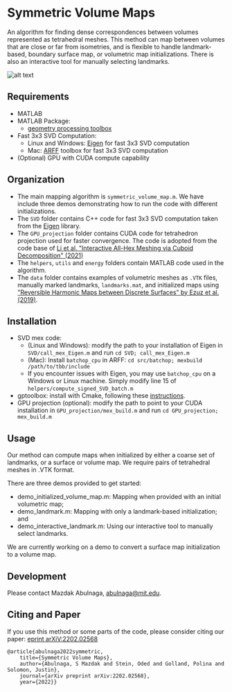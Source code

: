 # Symmetric Volume Maps

An algorithm for finding dense correspondences between volumes represented as tetrahedral meshes. This method can map between volumes that are close or far from isometries, and is flexible to handle landmark-based, boundary surface map, or volumetric map initializations. There is also an interactive tool for manually selecting landmarks.

![alt text](https://github.com/mabulnaga/symmetric-volume-maps/blob/main/symmetric-volume-map-teaser.png)

## Requirements
- MATLAB
- MATLAB Package:
    - [geometry processing toolbox](https://github.com/alecjacobson/gptoolbox)
- Fast 3x3 SVD Computation:
    - Linux and Windows: [Eigen](https://eigen.tuxfamily.org/dox/GettingStarted.html) for fast 3x3 SVD computation
    - Mac: [ARFF](https://github.com/dpa1mer/arff) toolbox for fast 3x3 SVD computation
- (Optional) GPU with CUDA compute capability

## Organization
- The main mapping algorithm is `symmetric_volume_map.m`. We have include three demos demonstrating how to run the code with different initializations.
- The `SVD` folder contains C++ code for fast 3x3 SVD computation taken from the [Eigen](https://eigen.tuxfamily.org/dox/GettingStarted.html) library.
- The `GPU_projection` folder contains CUDA code for tetrahedron projection used for faster convergence. The code is adopted from the code base of [Li et al. "Interactive All-Hex Meshing via Cuboid Decomposition" (2021)](https://github.com/lingxiaoli94/interactive-hex-meshing/blob/main/README.md)
- The `helpers`, `utils` and `energy` folders contain MATLAB code used in the algorithm.
- The `data` folder contains examples of volumetric meshes as `.VTK` files, manually marked landmarks, `landmarks.mat`, and initialized maps using ["Reversible Harmonic Maps between Discrete Surfaces" by Ezuz et al. (2019)](https://arxiv.org/abs/1801.02453).

## Installation
- SVD mex code:
    - (Linux and Windows): modify the path to your installation of Eigen in `SVD/call_mex_Eigen.m` and run ```cd SVD; call_mex_Eigen.m``` 
    - (Mac): Install `batchop_cpu` in ARFF: ```cd src/batchop; mexbuild /path/to/tbb/include```
    - If you encounter issues with Eigen, you may use `batchop_cpu` on a Windows or Linux machine. Simply modify line 15 of `helpers/compute_signed_SVD_batch.m`
- gptoolbox: install with Cmake, following these [instructions](https://github.com/alecjacobson/gptoolbox/blob/master/mex/README.md).
- GPU projection (optional): modify the path to point to your CUDA installation in `GPU_projection/mex_build.m` and run ```cd GPU_projection; mex_build.m```

## Usage
Our method can compute maps when initialized by either a coarse set of landmarks, or a surface or volume map. We require pairs of tetrahedral meshes in .VTK format. 

There are three demos provided to get started:
- demo_initialized_volume_map.m: Mapping when provided with an initial volumetric map;
- demo_landmark.m: Mapping with only a landmark-based initialization; and
- demo_interactive_landmark.m: Using our interactive tool to manually select landmarks.

We are currently working on a demo to convert a surface map initialization to a volume map.

## Development
Please contact Mazdak Abulnaga, abulnaga@mit.edu.

## Citing and Paper
If you use this method or some parts of the code, please consider citing our paper: [eprint arXiV:2202.02568](https://arxiv.org/abs/2202.02568)
```
@article{abulnaga2022symmetric,
    title={Symmetric Volume Maps},
    author={Abulnaga, S Mazdak and Stein, Oded and Golland, Polina and Solomon, Justin},
    journal={arXiv preprint arXiv:2202.02568},
    year={2022}}
```
